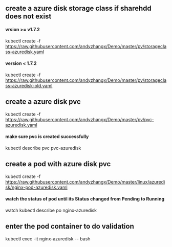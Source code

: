 ## create a azure disk storage class if sharehdd does not exist
#### vrsion >= v1.7.2
kubectl create -f https://raw.githubusercontent.com/andyzhangx/Demo/master/pv/storageclass-azuredisk.yaml
#### version < 1.7.2
kubectl create -f https://raw.githubusercontent.com/andyzhangx/Demo/master/pv/storageclass-azuredisk-old.yaml

## create a azure disk pvc
kubectl create -f https://raw.githubusercontent.com/andyzhangx/Demo/master/pv/pvc-azuredisk.yaml
#### make sure pvc is created successfully
kubectl describe pvc pvc-azuredisk

## create a pod with azure disk pvc
kubectl create -f https://raw.githubusercontent.com/andyzhangx/Demo/master/linux/azuredisk/nginx-pod-azuredisk.yaml
#### watch the status of pod until its Status changed from Pending to Running
watch kubectl describe po nginx-azuredisk

## enter the pod container to do validation
kubectl exec -it nginx-azuredisk -- bash

```
```



